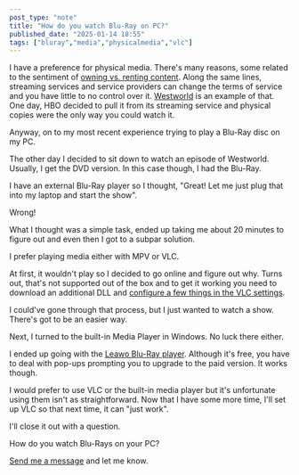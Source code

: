 ```yaml
---
post_type: "note" 
title: "How do you watch Blu-Ray on PC?"
published_date: "2025-01-14 18:55"
tags: ["bluray","media","physicalmedia","vlc"]
---
```


I have a preference for physical media. There's many reasons, some related to the sentiment of [owning vs. renting content](/responses/landlord-of-your-notes). Along the same lines, streaming services and service providers can change the terms of service and you have little to no control over it. [Westworld](https://en.wikipedia.org/wiki/Westworld_(TV_series)) is an example of that. One day, HBO decided to pull it from its streaming service and physical copies were the only way you could watch it.

Anyway, on to my most recent experience trying to play a Blu-Ray disc on my PC. 

The other day I decided to sit down to watch an episode of Westworld. Usually, I get the DVD version. In this case though, I had the Blu-Ray. 

I have an external Blu-Ray player so I thought, "Great! Let me just plug that into my laptop and start the show".

Wrong!

What I thought was a simple task, ended up taking me about 20 minutes to figure out and even then I got to a subpar solution. 

I prefer playing media either with MPV or VLC.

At first, it wouldn't play so I decided to go online and figure out why. Turns out, that's not supported out of the box and to get it working you need to download an additional DLL and [configure a few things in the VLC settings](https://www.easefab.com/resource/play-blu-ray-with-vlc.html). 

I could've gone through that process, but I just wanted to watch a show. There's got to be an easier way.

Next, I turned to the built-in Media Player in Windows. No luck there either. 

I ended up going with the [Leawo Blu-Ray player](https://www.leawo.com/blu-ray-player/). Although it's free, you have to deal with pop-ups prompting you to upgrade to the paid version. It works though. 

I would prefer to use VLC or the built-in media player but it's unfortunate using them isn't as straightforward. Now that I have some more time, I'll set up VLC so that next time, it can "just work".

I'll close it out with a question. 

How do you watch Blu-Rays on your PC?

[Send me a message](/contact) and let me know.  